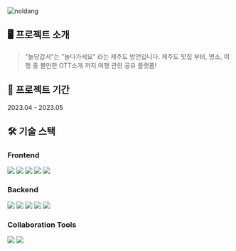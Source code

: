 ![noldang](https://github.com/aengdu/noldang/assets/68989001/6876c5dc-5204-4e67-889b-40f586041627)

🖥️ 프로젝트 소개
-----
> "놀당갑서"는 "놀다가세요" 라는 제주도 방언입니다. 제주도 맛집 부터, 명소, 여행 중 볼만한 OTT소개 까지 여행 관련 공유 플랫폼!

📆 프로젝트 기간
-----
2023.04 - 2023.05

🛠 기술 스택
-----
### Frontend
<img src="https://img.shields.io/badge/html5-E34F26?style=for-the-badge&logo=html5&logoColor=white"> <img src="https://img.shields.io/badge/css-1572B6?style=for-the-badge&logo=css3&logoColor=white"> <img src="https://img.shields.io/badge/javascript-F7DF1E?style=for-the-badge&logo=javascript&logoColor=black"> <img src="https://img.shields.io/badge/react-61DAFB?style=for-the-badge&logo=react&logoColor=black"> <img src="https://img.shields.io/badge/Axios-181717?style=for-the-badge&logo=Axios&logoColor=white">
### Backend
<img src="https://img.shields.io/badge/Java-007396?style=for-the-badge&logo=Java&logoColor=white"> <img src="https://img.shields.io/badge/SpringBoot-6DB33F?style=for-the-badge&logo=SpringBoot&logoColor=white"> <img src="https://img.shields.io/badge/Mysql-4479A1?style=for-the-badge&logo=Mysql&logoColor=white"> <img
src="https://img.shields.io/badge/JPA-007ACC?style=for-the-badge&logo=Hibernate&logoColor=white"> <img src="https://img.shields.io/badge/SpringSecurity-6DB33F?style=for-the-badge&logo=SpringSecurity&logoColor=white">

### Collaboration Tools
<img src="https://img.shields.io/badge/github-181717?style=for-the-badge&logo=github&logoColor=white"> <img src="https://img.shields.io/badge/git-F05032?style=for-the-badge&logo=git&logoColor=white">
